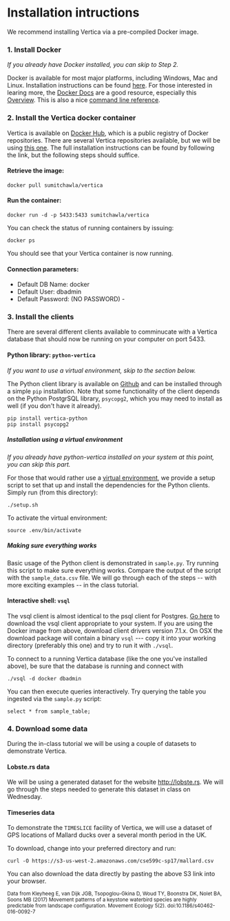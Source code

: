 # Installation intructions

We recommend installing Vertica via a pre-compiled Docker image.

### 1. Install Docker
*If you already have Docker installed, you can skip to Step 2.*

Docker is available for most major platforms, including Windows, Mac and Linux.
Installation instructions can be found [here](https://docs.docker.com/engine/getstarted/step_one/).
For those interested in learing more, the [Docker Docs](https://docs.docker.com) are a good
resource, especially this [Overview](https://docs.docker.com/engine/understanding-docker/).
This is also a nice [command line reference](https://docs.docker.com/engine/reference/commandline/docker/).

### 2. Install the Vertica docker container
Vertica is available on [Docker Hub](https://hub.docker.com/), which is a public
registry of Docker repositories. There are several Vertica repositories available,
but we will be using [this one](https://hub.docker.com/r/sumitchawla/vertica/).
The full installation instructions can be found by following the link, but the following
steps should suffice.

#### Retrieve the image:
`docker pull sumitchawla/vertica`

#### Run the container:
`docker run -d -p 5433:5433 sumitchawla/vertica`

You can check the status of running containers by issuing:
```
docker ps
```
You should see that your Vertica container is now running.

#### Connection parameters:
- Default DB Name: docker
- Default User: dbadmin
- Default Password: (NO PASSWORD) -

### 3. Install the clients
There are several different clients available to comminucate with a Vertica database
that should now be running on your computer on port 5433.
 
#### Python library: `python-vertica` 
*If you want to use a virtual environment, skip to the section below.*

The Python client library is available on [Github](https://github.com/uber/vertica-python) and can be installed through a simple `pip` installation.
Note that some functionality of the client depends on the Python PostgrSQL library, 
`psycopg2`, which you may need to install as well (if you don't have it already).
```
pip install vertica-python
pip install psycopg2
```

##### Installation using a virtual environment
*If you already have python-vertica installed on your system at this point, you can skip this part.*

For those that would rather use a [virtual environment](http://python-guide-pt-br.readthedocs.io/en/latest/dev/virtualenvs/), we provide a setup script to set that up and install the
dependencies for the Python clients. Simply run (from this directory):
```
./setup.sh
```
To activate the virtual environment:
```
source .env/bin/activate
```

##### Making sure everything works
Basic usage of the Python client is demonstrated in `sample.py`.  Try running
this script to make sure everything works. Compare the output of the script
with the `sample_data.csv` file.  We will go through each of the steps -- with
more exciting examples -- in the class tutorial.

#### Interactive shell: `vsql`
The vsql client is almost identical to the psql client for Postgres. [Go here](https://my.vertica.com/download/vertica/client-drivers/) to download the vsql client appropriate to your system. If you are using the Docker image from above, download client drivers version 7.1.x. On OSX the download package will contain a binary `vsql` --- copy it into your working directory (preferably this one) and try to run it with `./vsql`. 

To connect to a running Vertica database (like the one you've installed above), be sure that the database is running and connect with 
```
./vsql -d docker dbadmin
```
You can then execute queries interactively. Try querying the table you ingested via the `sample.py` script:
```
select * from sample_table;
```

### 4. Download some data
During the in-class tutorial we will be using a couple of datasets to demonstrate Vertica.

#### Lobste.rs data
We will be using a generated dataset for the website http://lobste.rs. We will go through
the steps needed to generate this dataset in class on Wednesday.

#### Timeseries data
To demonstrate the `TIMESLICE` facility of Vertica, we will use a dataset of GPS locations of Mallard ducks over a several month period in the UK. 

To download, change into your preferred directory and run: 
```
curl -O https://s3-us-west-2.amazonaws.com/cse599c-sp17/mallard.csv
```
You can also download the data directly by pasting the above S3 link into your browser. 

<small>Data from Kleyheeg E, van Dijk JGB, Tsopoglou-Gkina D, Woud TY, Boonstra DK, Nolet BA, Soons MB (2017) Movement patterns of a keystone waterbird species are highly predictable from landscape configuration. Movement Ecology 5(2). doi:10.1186/s40462-016-0092-7 </small>

